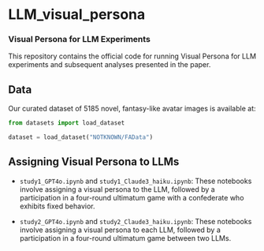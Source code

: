 # LLM_visual_persona

### Visual Persona for LLM Experiments

This repository contains the official code for running Visual Persona for LLM experiments and subsequent analyses presented in the paper.

## Data

Our curated dataset of 5185 novel, fantasy-like avatar images is available at:

```python
from datasets import load_dataset

dataset = load_dataset("NOTKNOWN/FAData")
```
## Assigning Visual Persona to LLMs

- `study1_GPT4o.ipynb` and `study1_Claude3_haiku.ipynb`: These notebooks involve assigning a visual persona to the LLM, followed by a participation in a four-round ultimatum game with a confederate who exhibits fixed behavior.

- `study2_GPT4o.ipynb` and `study2_Claude3_haiku.ipynb`: These notebooks involve assigning a visual persona to each LLM, followed by a participation in a four-round ultimatum game between two LLMs.
